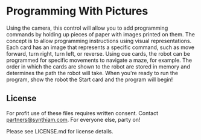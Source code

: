 # Programming With Pictures

Using the camera, this control will allow you to add programming commands by holding up pieces of paper with images printed on them. The concept is to allow programming instructions using visual representations. Each card has an image that represents a specific command, such as move forward, turn right, turn left, or reverse. Using cue cards, the robot can be programmed for specific movements to navigate a maze, for example. The order in which the cards are shown to the robot are stored in memory and determines the path the robot will take. When you're ready to run the program, show the robot the Start card and the program will begin!

## License

For profit use of these files requires written consent. Contact partners@synthiam.com. For everyone else, party on!

Please see LICENSE.md for license details.
